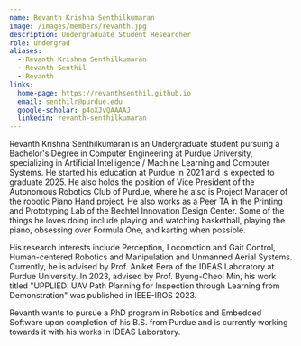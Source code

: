 ```yaml
---
name: Revanth Krishna Senthilkumaran
image: /images/members/revanth.jpg
description: Undergraduate Student Researcher
role: undergrad
aliases:
  - Revanth Krishna Senthilkumaran
  - Revanth Senthil
  - Revanth
links:
  home-page: https://revanthsenthil.github.io
  email: senthilr@purdue.edu
  google-scholar: p4oXJvQAAAAJ
  linkedin: revanth-senthilkumaran
---
```


Revanth Krishna Senthilkumaran is an Undergraduate student pursuing a Bachelor's Degree in Computer Engineering at Purdue University, specializing in Artificial Intelligence / Machine Learning and Computer Systems. He started his education at Purdue in 2021 and is expected to graduate 2025. He also holds the position of Vice President of the Autonomous Robotics Club of Purdue, where he also is Project Manager of the robotic Piano Hand project. He also works as a Peer TA in the Printing and Prototyping Lab of the Bechtel Innovation Design Center. Some of the things he loves doing include playing and watching basketball, playing the piano, obsessing over Formula One, and karting when possible.

His research interests include Perception, Locomotion and Gait Control, Human-centered Robotics and Manipulation and Unmanned Aerial Systems. Currently, he is advised by Prof. Aniket Bera of the IDEAS Laboratory at Purdue University. In 2023, advised by Prof. Byung-Cheol Min, his work titled "UPPLIED: UAV Path Planning for Inspection through Learning from Demonstration" was published in IEEE-IROS 2023. 

Revanth wants to pursue a PhD program in Robotics and Embedded Software upon completion of his B.S. from Purdue and is currently working towards it with his works in IDEAS Laboratory.